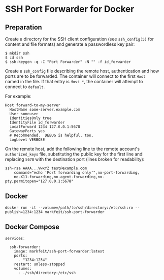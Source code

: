 # SSH Port Forwarder for Docker

## Preparation

Create a directory for the SSH client configuration (see
`ssh_config(5)` for content and file formats) and generate a
passwordless key pair:

```
$ mkdir ssh
$ cd ssh
$ ssh-keygen -q -C "Port Forwarder" -N "" -f id_forwarder
```

Create a `ssh_config` file describing the remote host, authentication
and how ports are to be forwarded.  The container will connect to the
first `Host` named in the file.  If that entry is `Host *`, the
container will attempt to connect to `default`.

For example:
```
Host forward-to-my-server
  HostName some-server.example.com
  User someuser
  IdentitiesOnly true
  IdentityFile id_forwarder
  LocalForward 1234 127.0.0.1:5678
  GatewayPorts yes
  # Recommended.  DEBUG is helpful, too.
  LogLevel VERBOSE
```

On the remote host, add the following line to the remote account's
`authorized_keys` file, substituting the public key for the first line
and replacing `5678` with the destination port (lines broken for
readability):

```
ssh-rsa AAAA...VwxYZ test@example.com
    command="echo 'Port forwarding only'",no-port-forwarding,
    no-X11-forwarding,no-agent-forwarding,no-pty,permitopen="127.0.0.1:5678"
```    


## Docker

```
docker run -it --volume=/path/to/ssh/directory:/etc/ssh:ro --publish=1234:1234 markfeit/ssh-port-forwarder

```

## Docker Compose

```
services:

  ssh-forwarder:
    image: markfeit/ssh-port-forwarder:latest
    ports:
      - "1234:1234"
    restart: unless-stopped
    volumes:
      - ./ssh/directory:/etc/ssh
```
